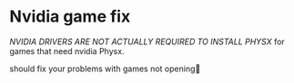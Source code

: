 # Nvidia game fix
*NVIDIA DRIVERS ARE NOT ACTUALLY REQUIRED TO INSTALL PHYSX* for games that need nvidia Physx.

should fix your problems with games not opening💸
